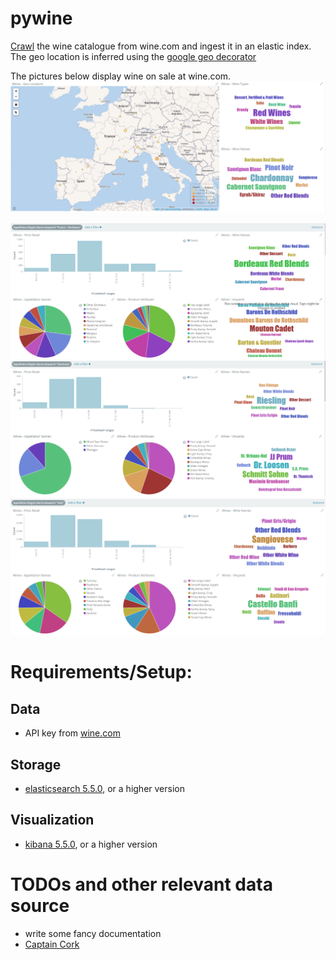 # pywine

[Crawl](crawler.py) the wine catalogue from wine.com and ingest it in an elastic index. 
The geo location is inferred using the [google geo decorator](decorator/google_geolocation_decorator.py) 

The pictures below display wine on sale at wine.com. 
![Wine regions in Europe](pictures/wine_regions_europe.PNG)

![Wines from the Bordeaux region, France](pictures/wines_france_bordeaux.PNG)
![Wines from Germany](pictures/wines_germany.PNG)
![Wines from Italy](pictures/wines_italy.PNG)

# Requirements/Setup:

## Data
* API key from [wine.com](https://api.wine.com)

## Storage
* [elasticsearch 5.5.0](https://www.elastic.co/de/downloads/elasticsearch), or a higher version


## Visualization
* [kibana 5.5.0](https://www.elastic.co/de/downloads/kibana), or a higher version


# TODOs and other relevant data source
* write some fancy documentation
* [Captain Cork](http://www.captaincork.com/entdecken)